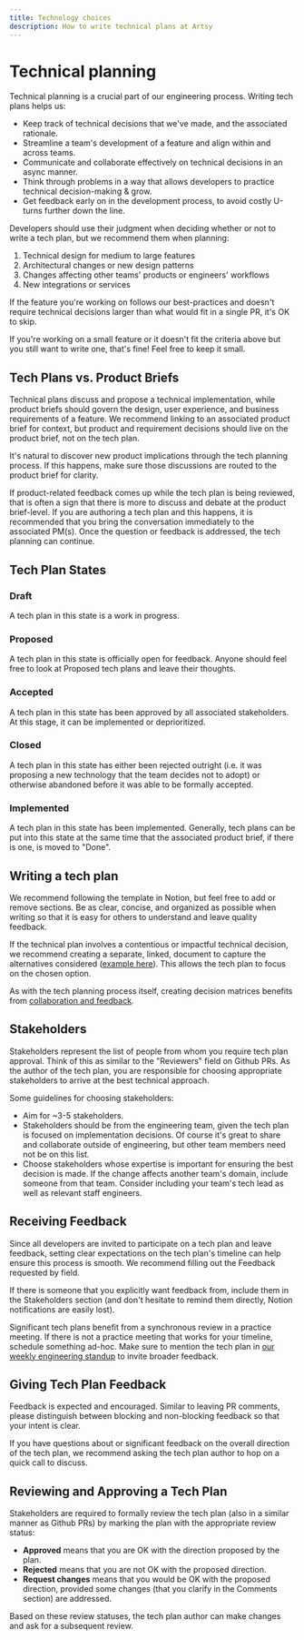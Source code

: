 ```yaml
---
title: Technology choices
description: How to write technical plans at Artsy
---
```


# Technical planning

Technical planning is a crucial part of our engineering process. Writing tech plans helps us:
- Keep track of technical decisions that we've made, and the associated rationale.
- Streamline a team's development of a feature and align within and across teams.
- Communicate and collaborate effectively on technical decisions in an async manner.
- Think through problems in a way that allows developers to practice technical decision-making & grow.
- Get feedback early on in the development process, to avoid costly U-turns further down the line.

Developers should use their judgment when deciding whether or not to write a tech plan, but we recommend them when planning:
1. Technical design for medium to large features
1. Architectural changes or new design patterns
1. Changes affecting other teams' products or engineers' workflows
1. New integrations or services

If the feature you're working on follows our best-practices and doesn't require technical decisions larger than what would fit in a single PR, it's OK to skip.

If you're working on a small feature or it doesn't fit the criteria above but you still want to write one, that's fine! Feel free to keep it small.

## Tech Plans vs. Product Briefs
Technical plans discuss and propose a technical implementation, while product briefs should govern the design, user experience, and business requirements of a feature. We recommend linking to an associated product brief for context, but product and requirement decisions should live on the product brief, not on the tech plan.

It's natural to discover new product implications through the tech planning process. If this happens, make sure those discussions are routed to the product brief for clarity.

If product-related feedback comes up while the tech plan is being reviewed, that is often a sign that there is more to discuss and debate at the product brief-level. If you are authoring a tech plan and this happens, it is recommended that you bring the conversation immediately to the associated PM(s). Once the question or feedback is addressed, the tech planning can continue.

## Tech Plan States
### Draft
A tech plan in this state is a work in progress.

### Proposed
A tech plan in this state is officially open for feedback. Anyone should feel free to look at Proposed tech plans and leave their thoughts.

### Accepted
A tech plan in this state has been approved by all associated stakeholders. At this stage, it can be implemented or deprioritized.

### Closed
A tech plan in this state has either been rejected outright (i.e. it was proposing a new technology that the team decides not to adopt) or otherwise abandoned before it was able to be formally accepted.

### Implemented
A tech plan in this state has been implemented. Generally, tech plans can be put into this state at the same time that the associated product brief, if there is one, is moved to "Done".

## Writing a tech plan
We recommend following the template in Notion, but feel free to add or remove sections. Be as clear, concise, and organized as possible when writing so that it is easy for others to understand and leave quality feedback.

If the technical plan involves a contentious or impactful technical decision, we recommend creating a separate, linked, document to capture the alternatives considered ([example here](https://www.notion.so/artsy/d17290484e6b40ac9e871eb7070dd3e8?v=81f6f3bf425b43e48fadd3c36adc2e09)). This allows the tech plan to focus on the chosen option.

As with the tech planning process itself, creating decision matrices benefits from [collaboration and feedback](https://review.firstround.com/this-matrix-helps-growing-teams-make-great-decisions).

## Stakeholders
Stakeholders represent the list of people from whom you require tech plan approval. Think of this as similar to the "Reviewers" field on Github PRs. As the author of the tech plan, you are responsible for choosing appropriate stakeholders to arrive at the best technical approach.

Some guidelines for choosing stakeholders:
- Aim for ~3-5 stakeholders.
- Stakeholders should be from the engineering team, given the tech plan is focused on implementation decisions. Of course it's great to share and collaborate outside of engineering, but other team members need not be on this list.
- Choose stakeholders whose expertise is important for ensuring the best decision is made. If the change affects another team's domain, include someone from that team. Consider including your team's tech lead as well as relevant staff engineers.

## Receiving Feedback
Since all developers are invited to participate on a tech plan and leave feedback, setting clear expectations on the tech plan's timeline can help ensure this process is smooth. We recommend filling out the Feedback requested by field.

If there is someone that you explicitly want feedback from, include them in the Stakeholders section (and don't hesitate to remind them directly, Notion notifications are easily lost).

Significant tech plans benefit from a synchronous review in a practice meeting. If there is not a practice meeting that works for your timeline, schedule something ad-hoc. Make sure to mention the tech plan in [our weekly engineering standup](https://github.com/artsy/README/blob/main/events/open-standup.md) to invite broader feedback.

## Giving Tech Plan Feedback
Feedback is expected and encouraged. Similar to leaving PR comments, please distinguish between blocking and non-blocking feedback so that your intent is clear.

If you have questions about or significant feedback on the overall direction of the tech plan, we recommend asking the tech plan author to hop on a quick call to discuss.

## Reviewing and Approving a Tech Plan
Stakeholders are required to formally review the tech plan (also in a similar manner as Github PRs) by marking the plan with the appropriate review status:
- **Approved** means that you are OK with the direction proposed by the plan.
- **Rejected** means that you are not OK with the proposed direction.
- **Request changes** means that you would be OK with the proposed direction, provided some changes (that you clarify in the Comments section) are addressed.

Based on these review statuses, the tech plan author can make changes and ask for a subsequent review.
